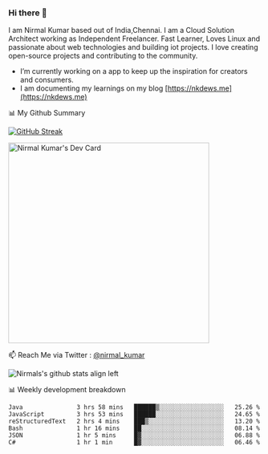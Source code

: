 ### Hi there 👋

 I am Nirmal Kumar based out of India,Chennai. I am a Cloud Solution Architect working as Independent Freelancer. Fast Learner, Loves Linux and passionate about web technologies and building iot projects. I love creating open-source projects and contributing to the community.

- I’m currently working on a app to keep up the inspiration for creators and consumers.
- I am documenting my learnings on my blog [https://nkdews.me](https://nkdews.me)


📊 My Github Summary

[![GitHub Streak](https://github-readme-streak-stats.herokuapp.com?user=nk-gears&theme=dark&hide_border=true&date_format=M%20j%5B%2C%20Y%5D)](https://git.io/streak-stats)

<a href="https://app.daily.dev/nirmal_kumar"><img src="https://api.daily.dev/devcards/a16cfcf02d384b16b41de71ce4d1d811.png?r=8ve" width="400" alt="Nirmal Kumar's Dev Card"/></a>

📫 Reach Me via  Twitter : [@nirmal_kumar](https://twitter.com/nirmal_kumar)

![Nirmals's github stats align left](https://github-readme-stats.vercel.app/api?username=nk-gears&show_icons=true)


📊 Weekly development breakdown

<!--START_SECTION:waka-->

```text
Java               3 hrs 58 mins   ██████▒░░░░░░░░░░░░░░░░░░   25.26 %
JavaScript         3 hrs 53 mins   ██████░░░░░░░░░░░░░░░░░░░   24.65 %
reStructuredText   2 hrs 4 mins    ███▒░░░░░░░░░░░░░░░░░░░░░   13.20 %
Bash               1 hr 16 mins    ██░░░░░░░░░░░░░░░░░░░░░░░   08.14 %
JSON               1 hr 5 mins     █▓░░░░░░░░░░░░░░░░░░░░░░░   06.88 %
C#                 1 hr 1 min      █▓░░░░░░░░░░░░░░░░░░░░░░░   06.46 %
```

<!--END_SECTION:waka-->


